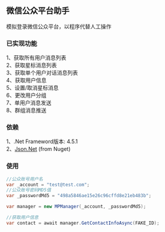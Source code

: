 微信公众平台助手
------
模拟登录微信公众平台，以程序代替人工操作

### 已实现功能
1、获取所有用户消息列表<br />
2、获取星标消息列表<br />
3、获取单个用户对话消息列表<br />
4、获取用户信息<br />
5、设置/取消星标消息<br />
6、更改用户分组<br />
7、单用户消息发送<br />
8、群组消息推送<br />

### 依赖
1、.Net Frameword版本: 4.5.1<br />
2、[Json.Net](https://www.nuget.org/packages/Newtonsoft.Json) (from Nuget)<br />

### 使用
```csharp
//公众账号用户名
var _account = "test@test.com";
//公众账号密码MD5值
var _passwordMd5 = "498a5846ae15e26c96cffd8e21eb483b";

var manager = new MPManager(_account, _passwordMd5);

//获取用户信息
var contact = await manager.GetContactInfoAsync(FAKE_ID);
```
